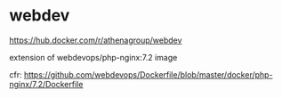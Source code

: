 # webdev

https://hub.docker.com/r/athenagroup/webdev

extension of webdevops/php-nginx:7.2 image

cfr: https://github.com/webdevops/Dockerfile/blob/master/docker/php-nginx/7.2/Dockerfile
